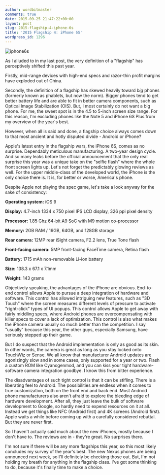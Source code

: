 ```yaml
---
author: wordbitmaster
comments: true
date: 2015-09-25 21:47:22+00:00
layout: post
slug: 2015-flagship-4-iphone-6s
title: '2015 Flagship 4: iPhone 6S'
wordpress_id: 1296
---
```


![iphone6s](https://wordbitarchives.files.wordpress.com/2015/09/iphone6s.jpg)

As I alluded to in my last post, the very definition of a "flagship" has perceptively shifted this past year.

Firstly, mid-range devices with high-end specs and razor-thin profit margins have exploded out of China.

Secondly, the definition of a flagship has skewed heavily toward _big_ phones (formerly known as phablets, but now the norm). Bigger phones tend to get better battery life and are able to fit in better camera components, such as Optical Image Stabilization (OIS). But, I most certainly do not want a big phone. For me, the sweet spot is in the 4.5 to 5-inch screen size range. For this reason, I'm excluding phones like the Note 5 and iPhone 6S Plus from my overview of the year's best.

However, when all is said and done, a flagship choice always comes down to that most ancient and hotly disputed divide - Android or iPhone?

Apple's latest entry in the flagship wars, the iPhone 6S, comes as no surprise. Dependably meticulous manufacturing. A two-year design cycle. And so many leaks before the official announcement that the only real surprise this year was a unique take on the "selfie flash" where the whole front screen lights up. Let's not forget the predictably glowing reviews as well. For the upper middle-class of the developed world, the iPhone is the only choice there is. It is, for better or worse, America's phone.

Despite Apple not playing the spec game, let's take a look anyway for the sake of consistency:

**Operating system:** iOS 9

**Display:** 4.7-inch 1334 x 750 pixel IPS LCD display, 326 ppi pixel density

**Processor:** 1.85 Ghz 64-bit A9 SoC with M9 motion co-processor

**Memory:** 2GB RAM / 16GB, 64GB, and 128GB storage

**Rear camera:** 12MP rear iSight camera, F2.2 lens, True Tone flash

**Front-facing camera:** 5MP front-facing FaceTime camera, Retina flash

**Battery:** 1715 mAh non-removable Li-ion battery

**Size:** 138.3 x 67.1 x 7.1mm

**Weight:** 143 grams

Objectively speaking, the advantages of the iPhone are obvious. End-to-end control allows Apple to pursue a deep integration of hardware and software. This control has allowed intriguing new features, such as "3D Touch" where the screen measures different levels of pressure to activate "right-click" types of UI popups. This control allows Apple to get away with fairly middling specs, where Android phones are overcompensating with killer specs to cover a lack of optimization. This control is also what makes the iPhone camera usually so much better than the competition. I say "usually" because this year, the other guys, especially Samsung, have seriously stepped up their game.

But I do suspect that the Android implementation is only as good as its skin. In other words, the camera is great as long as you stay locked onto TouchWiz or Sense. We all know that manufacturer Android updates are agonizingly slow and in some cases, only supported for a year or two. Flash a custom ROM like Cyanogenmod, and you can kiss your tight hardware-software camera integration goodbye. I know this from bitter experience.

The disadvantages of such tight control is that it can be stifling. There is a liberating feel to Android. The possibilities are endless when it comes to true customization, both on the front end and back end. Most Android phone manufacturers also aren't afraid to explore the bleeding edge of hardware development. After all, they just leave the bulk of software development to Google, so hardly need to expend resources on it at all. Instead we get things like NFC (Android first) and 4K screens (Android first). Apple waits a while before coming up with a carefully considered rebuttal. But they are never first.

So I haven't actually said much about the new iPhones, mostly because I don't have to. The reviews are in - they're great. No surprises there.

I'm not sure if there will be any more flagships this year, so this most likely concludes my survey of the year's best. The new Nexus phones are being announced next week, so I'll definitely be checking those out. But, I'm not holding my breath for anything in the flagship class. I've got some thinking to do, because it's finally time to make a choice.
